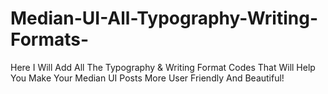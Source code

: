 # Median-UI-All-Typography-Writing-Formats-
Here I Will Add All The Typography &amp; Writing Format Codes That Will Help You Make Your Median UI Posts More User Friendly And Beautiful! 
